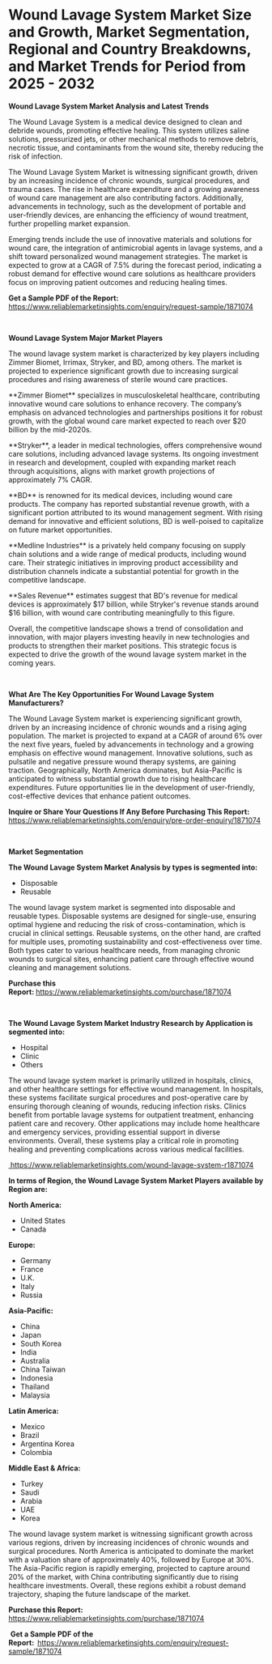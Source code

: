 <p><h1>Wound Lavage System Market Size and Growth, Market Segmentation, Regional and Country Breakdowns, and Market Trends for Period from 2025 -  2032</h1></p><p><strong>Wound Lavage System Market Analysis and Latest Trends</strong></p>
<p><p>The Wound Lavage System is a medical device designed to clean and debride wounds, promoting effective healing. This system utilizes saline solutions, pressurized jets, or other mechanical methods to remove debris, necrotic tissue, and contaminants from the wound site, thereby reducing the risk of infection. </p><p>The Wound Lavage System Market is witnessing significant growth, driven by an increasing incidence of chronic wounds, surgical procedures, and trauma cases. The rise in healthcare expenditure and a growing awareness of wound care management are also contributing factors. Additionally, advancements in technology, such as the development of portable and user-friendly devices, are enhancing the efficiency of wound treatment, further propelling market expansion. </p><p>Emerging trends include the use of innovative materials and solutions for wound care, the integration of antimicrobial agents in lavage systems, and a shift toward personalized wound management strategies. The market is expected to grow at a CAGR of 7.5% during the forecast period, indicating a robust demand for effective wound care solutions as healthcare providers focus on improving patient outcomes and reducing healing times.</p></p>
<p><strong>Get a Sample PDF of the Report:&nbsp;</strong> <a href="https://www.reliablemarketinsights.com/enquiry/request-sample/1871074?utm_campaign=2606&utm_medium=2&utm_source=Github&utm_content=ia&utm_term=14042025&utm_id=wound-lavage-system">https://www.reliablemarketinsights.com/enquiry/request-sample/1871074</a></p>
<p>&nbsp;</p>
<p><strong>Wound Lavage System Major Market Players</strong></p>
<p><p>The wound lavage system market is characterized by key players including Zimmer Biomet, Irrimax, Stryker, and BD, among others. The market is projected to experience significant growth due to increasing surgical procedures and rising awareness of sterile wound care practices.</p><p>**Zimmer Biomet** specializes in musculoskeletal healthcare, contributing innovative wound care solutions to enhance recovery. The company’s emphasis on advanced technologies and partnerships positions it for robust growth, with the global wound care market expected to reach over $20 billion by the mid-2020s.</p><p>**Stryker**, a leader in medical technologies, offers comprehensive wound care solutions, including advanced lavage systems. Its ongoing investment in research and development, coupled with expanding market reach through acquisitions, aligns with market growth projections of approximately 7% CAGR.</p><p>**BD** is renowned for its medical devices, including wound care products. The company has reported substantial revenue growth, with a significant portion attributed to its wound management segment. With rising demand for innovative and efficient solutions, BD is well-poised to capitalize on future market opportunities.</p><p>**Medline Industries** is a privately held company focusing on supply chain solutions and a wide range of medical products, including wound care. Their strategic initiatives in improving product accessibility and distribution channels indicate a substantial potential for growth in the competitive landscape.</p><p>**Sales Revenue** estimates suggest that BD's revenue for medical devices is approximately $17 billion, while Stryker's revenue stands around $16 billion, with wound care contributing meaningfully to this figure.</p><p>Overall, the competitive landscape shows a trend of consolidation and innovation, with major players investing heavily in new technologies and products to strengthen their market positions. This strategic focus is expected to drive the growth of the wound lavage system market in the coming years.</p></p>
<p>&nbsp;</p>
<p><strong>What Are The Key Opportunities For Wound Lavage System Manufacturers?</strong></p>
<p><p>The Wound Lavage System market is experiencing significant growth, driven by an increasing incidence of chronic wounds and a rising aging population. The market is projected to expand at a CAGR of around 6% over the next five years, fueled by advancements in technology and a growing emphasis on effective wound management. Innovative solutions, such as pulsatile and negative pressure wound therapy systems, are gaining traction. Geographically, North America dominates, but Asia-Pacific is anticipated to witness substantial growth due to rising healthcare expenditures. Future opportunities lie in the development of user-friendly, cost-effective devices that enhance patient outcomes.</p></p>
<p><strong>Inquire or Share Your Questions If Any Before Purchasing This Report:</strong> <a href="https://www.reliablemarketinsights.com/enquiry/pre-order-enquiry/1871074?utm_campaign=2606&utm_medium=2&utm_source=Github&utm_content=ia&utm_term=14042025&utm_id=wound-lavage-system">https://www.reliablemarketinsights.com/enquiry/pre-order-enquiry/1871074</a></p>
<p>&nbsp;</p>
<p><strong>Market Segmentation</strong></p>
<p><strong>The Wound Lavage System Market Analysis by types is segmented into:</strong></p>
<p><ul><li>Disposable</li><li>Reusable</li></ul></p>
<p><p>The wound lavage system market is segmented into disposable and reusable types. Disposable systems are designed for single-use, ensuring optimal hygiene and reducing the risk of cross-contamination, which is crucial in clinical settings. Reusable systems, on the other hand, are crafted for multiple uses, promoting sustainability and cost-effectiveness over time. Both types cater to various healthcare needs, from managing chronic wounds to surgical sites, enhancing patient care through effective wound cleaning and management solutions.</p></p>
<p><strong>Purchase this Report:&nbsp;</strong><a href="https://www.reliablemarketinsights.com/purchase/1871074?utm_campaign=2606&utm_medium=2&utm_source=Github&utm_content=ia&utm_term=14042025&utm_id=wound-lavage-system">https://www.reliablemarketinsights.com/purchase/1871074</a></p>
<p>&nbsp;</p>
<p><strong>The Wound Lavage System Market Industry Research by Application is segmented into:</strong></p>
<p><ul><li>Hospital</li><li>Clinic</li><li>Others</li></ul></p>
<p><p>The wound lavage system market is primarily utilized in hospitals, clinics, and other healthcare settings for effective wound management. In hospitals, these systems facilitate surgical procedures and post-operative care by ensuring thorough cleaning of wounds, reducing infection risks. Clinics benefit from portable lavage systems for outpatient treatment, enhancing patient care and recovery. Other applications may include home healthcare and emergency services, providing essential support in diverse environments. Overall, these systems play a critical role in promoting healing and preventing complications across various medical facilities.</p></p>
<p><a href="https://www.reliablemarketinsights.com/wound-lavage-system-r1871074?utm_campaign=2606&utm_medium=2&utm_source=Github&utm_content=ia&utm_term=14042025&utm_id=wound-lavage-system">&nbsp;https://www.reliablemarketinsights.com/wound-lavage-system-r1871074</a></p>
<p><strong>In terms of Region, the Wound Lavage System Market Players available by Region are:</strong></p>
<p>
    <p> <strong> North America: </strong>
        <ul>
            <li>United States</li>
            <li>Canada</li>
        </ul>
        </p> 
    <p> <strong> Europe: </strong>
        <ul>
            <li>Germany</li>
            <li>France</li>
            <li>U.K.</li>
            <li>Italy</li>
            <li>Russia</li>
        </ul>
        </p> 
    <p> <strong> Asia-Pacific: </strong>
        <ul>
            <li>China</li>
            <li>Japan</li>
            <li>South Korea</li>
            <li>India</li>
            <li>Australia</li>
            <li>China Taiwan</li>
            <li>Indonesia</li>
            <li>Thailand</li>
            <li>Malaysia</li>
        </ul>
        </p> 
    <p> <strong> Latin America: </strong>
        <ul>
            <li>Mexico</li>
            <li>Brazil</li>
            <li>Argentina Korea</li>
            <li>Colombia</li>
        </ul>
        </p> 
    <p> <strong> Middle East & Africa: </strong>
        <ul>
            <li>Turkey</li>
            <li>Saudi</li>
            <li>Arabia</li>
            <li>UAE</li>
            <li>Korea</li>
        </ul>
    </p>
    </p>
<p><p>The wound lavage system market is witnessing significant growth across various regions, driven by increasing incidences of chronic wounds and surgical procedures. North America is anticipated to dominate the market with a valuation share of approximately 40%, followed by Europe at 30%. The Asia-Pacific region is rapidly emerging, projected to capture around 20% of the market, with China contributing significantly due to rising healthcare investments. Overall, these regions exhibit a robust demand trajectory, shaping the future landscape of the market.</p></p>
<p><strong>Purchase this Report: </strong><a href="https://www.reliablemarketinsights.com/purchase/1871074?utm_campaign=2606&utm_medium=2&utm_source=Github&utm_content=ia&utm_term=14042025&utm_id=wound-lavage-system">https://www.reliablemarketinsights.com/purchase/1871074</a></p>
<p>&nbsp;<strong>Get a Sample PDF of the Report:&nbsp;&nbsp;</strong><a href="https://www.reliablemarketinsights.com/enquiry/request-sample/1871074?utm_campaign=2606&utm_medium=2&utm_source=Github&utm_content=ia&utm_term=14042025&utm_id=wound-lavage-system">https://www.reliablemarketinsights.com/enquiry/request-sample/1871074</a></p>
<p><strong></strong></p>
<p><p></p><p></p><p></p></p>